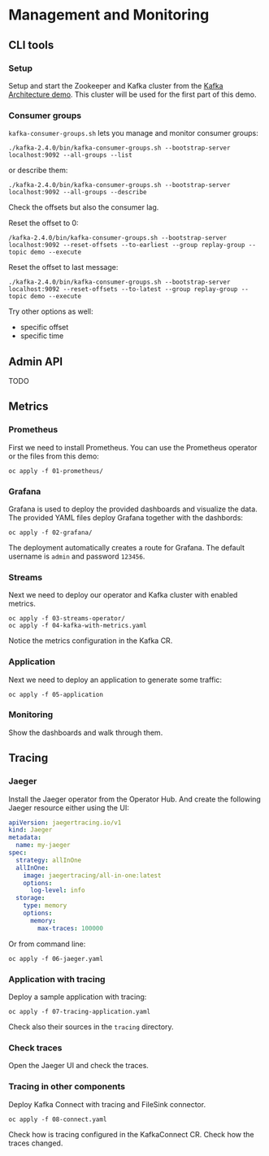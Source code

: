 # Management and Monitoring

## CLI tools

### Setup

Setup and start the Zookeeper and Kafka cluster from the [Kafka Architecture demo](../kafka-architecture/).
This cluster will be used for the first part of this demo. 

### Consumer groups

`kafka-consumer-groups.sh` lets you manage and monitor consumer groups:

```
./kafka-2.4.0/bin/kafka-consumer-groups.sh --bootstrap-server localhost:9092 --all-groups --list
```

or describe them:

```
./kafka-2.4.0/bin/kafka-consumer-groups.sh --bootstrap-server localhost:9092 --all-groups --describe
```

Check the offsets but also the consumer lag.

Reset the offset to 0:

```
/kafka-2.4.0/bin/kafka-consumer-groups.sh --bootstrap-server localhost:9092 --reset-offsets --to-earliest --group replay-group --topic demo --execute
```

Reset the offset to last message:

```
./kafka-2.4.0/bin/kafka-consumer-groups.sh --bootstrap-server localhost:9092 --reset-offsets --to-latest --group replay-group --topic demo --execute
```

Try other options as well:
* specific offset
* specific time

## Admin API

TODO

## Metrics

### Prometheus

First we need to install Prometheus.
You can use the Prometheus operator or the files from this demo:

```
oc apply -f 01-prometheus/
```

### Grafana

Grafana is used to deploy the provided dashboards and visualize the data.
The provided YAML files deploy Grafana together with the dashbords:

```
oc apply -f 02-grafana/
```

The deployment automatically creates a route for Grafana.
The default username is `admin` and password `123456`.

### Streams

Next we need to deploy our operator and Kafka cluster with enabled metrics.

```
oc apply -f 03-streams-operator/
oc apply -f 04-kafka-with-metrics.yaml
```

Notice the metrics configuration in the Kafka CR.

### Application

Next we need to deploy an application to generate some traffic:

```
oc apply -f 05-application
```

### Monitoring

Show the dashboards and walk through them.

## Tracing

### Jaeger

Install the Jaeger operator from the Operator Hub.
And create the following Jaeger resource either using the UI:

```yaml
apiVersion: jaegertracing.io/v1
kind: Jaeger
metadata:
  name: my-jaeger
spec:
  strategy: allInOne
  allInOne:
    image: jaegertracing/all-in-one:latest
    options:
      log-level: info
  storage:
    type: memory
    options:
      memory:
        max-traces: 100000
```

Or from command line:

```
oc apply -f 06-jaeger.yaml
```

### Application with tracing

Deploy a sample application with tracing:

```
oc apply -f 07-tracing-application.yaml
```

Check also their sources in the `tracing` directory.

### Check traces

Open the Jaeger UI and check the traces.

### Tracing in other components

Deploy Kafka Connect with tracing and FileSink connector.

```
oc apply -f 08-connect.yaml
```

Check how is tracing configured in the KafkaConnect CR.
Check how the traces changed.